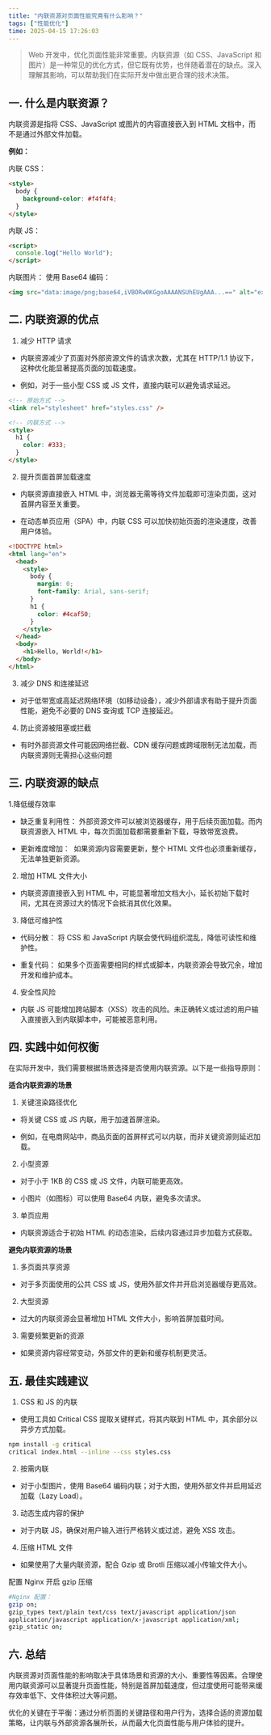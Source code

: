 ```yaml
---
title: "内联资源对页面性能究竟有什么影响？"
tags: ["性能优化"]
time: 2025-04-15 17:26:03
---
```


> Web 开发中，优化页面性能非常重要。内联资源（如 CSS、JavaScript 和图片）是一种常见的优化方式，但它既有优势，也伴随着潜在的缺点。深入理解其影响，可以帮助我们在实际开发中做出更合理的技术决策。

## 一. 什么是内联资源？

内联资源是指将 CSS、JavaScript 或图片的内容直接嵌入到 HTML 文档中，而不是通过外部文件加载。

**例如：**

内联 CSS：

```html
<style>
  body {
    background-color: #f4f4f4;
  }
</style>
```

内联 JS：

```html
<script>
  console.log("Hello World");
</script>
```

内联图片： 使用 Base64 编码：

```html
<img src="data:image/png;base64,iVBORw0KGgoAAAANSUhEUgAAA...==" alt="example" />
```

## 二. 内联资源的优点

1. 减少 HTTP 请求

- 内联资源减少了页面对外部资源文件的请求次数，尤其在 HTTP/1.1 协议下，这种优化能显著提高页面的加载速度。

- 例如，对于一些小型 CSS 或 JS 文件，直接内联可以避免请求延迟。

```html
<!-- 原始方式 -->
<link rel="stylesheet" href="styles.css" />

<!-- 内联方式 -->
<style>
  h1 {
    color: #333;
  }
</style>
```

2. 提升页面首屏加载速度

- 内联资源直接嵌入 HTML 中，浏览器无需等待文件加载即可渲染页面，这对首屏内容至关重要。

- 在动态单页应用（SPA）中，内联 CSS 可以加快初始页面的渲染速度，改善用户体验。

```html
<!DOCTYPE html>
<html lang="en">
  <head>
    <style>
      body {
        margin: 0;
        font-family: Arial, sans-serif;
      }
      h1 {
        color: #4caf50;
      }
    </style>
  </head>
  <body>
    <h1>Hello, World!</h1>
  </body>
</html>
```

3. 减少 DNS 和连接延迟

- 对于低带宽或高延迟网络环境（如移动设备），减少外部请求有助于提升页面性能，避免不必要的 DNS 查询或 TCP 连接延迟。

4. 防止资源被阻塞或拦截

- 有时外部资源文件可能因网络拦截、CDN 缓存问题或跨域限制无法加载，而内联资源则无需担心这些问题

## 三. 内联资源的缺点

1.降低缓存效率

- 缺乏重复利用性： 外部资源文件可以被浏览器缓存，用于后续页面加载。而内联资源嵌入 HTML 中，每次页面加载都需要重新下载，导致带宽浪费。

- 更新难度增加：  如果资源内容需要更新，整个 HTML 文件也必须重新缓存，无法单独更新资源。

2. 增加 HTML 文件大小

- 内联资源直接嵌入到 HTML 中，可能显著增加文档大小，延长初始下载时间，尤其在资源过大的情况下会抵消其优化效果。

3. 降低可维护性

- 代码分散： 将 CSS 和 JavaScript 内联会使代码组织混乱，降低可读性和维护性。

- 重复代码： 如果多个页面需要相同的样式或脚本，内联资源会导致冗余，增加开发和维护成本。

4. 安全性风险

- 内联 JS 可能增加跨站脚本（XSS）攻击的风险。未正确转义或过滤的用户输入直接嵌入到内联脚本中，可能被恶意利用。

## 四. 实践中如何权衡

在实际开发中，我们需要根据场景选择是否使用内联资源。以下是一些指导原则：

**适合内联资源的场景**

1. 关键渲染路径优化

- 将关键 CSS 或 JS 内联，用于加速首屏渲染。

- 例如，在电商网站中，商品页面的首屏样式可以内联，而非关键资源则延迟加载。

2. 小型资源

- 对于小于 1KB 的 CSS 或 JS 文件，内联可能更高效。

- 小图片（如图标）可以使用 Base64 内联，避免多次请求。

3. 单页应用

- 内联资源适合于初始 HTML 的动态渲染，后续内容通过异步加载方式获取。

**避免内联资源的场景**

1. 多页面共享资源

- 对于多页面使用的公共 CSS 或 JS，使用外部文件并开启浏览器缓存更高效。

2. 大型资源

- 过大的内联资源会显著增加 HTML 文件大小，影响首屏加载时间。

3. 需要频繁更新的资源

- 如果资源内容经常变动，外部文件的更新和缓存机制更灵活。

## 五. 最佳实践建议

1. CSS 和 JS 的内联

- 使用工具如 Critical CSS 提取关键样式，将其内联到 HTML 中，其余部分以异步方式加载。

```bash
npm install -g critical
critical index.html --inline --css styles.css
```

2.  按需内联

- 对于小型图片，使用 Base64 编码内联；对于大图，使用外部文件并启用延迟加载（Lazy Load）。

3.  动态生成内容的保护

- 对于内联 JS，确保对用户输入进行严格转义或过滤，避免 XSS 攻击。

4.  压缩 HTML 文件

- 如果使用了大量内联资源，配合 Gzip 或 Brotli 压缩以减小传输文件大小。

配置 Nginx 开启 gzip 压缩

```bash
#Nginx 配置：
gzip on;
gzip_types text/plain text/css text/javascript application/json
application/javascript application/x-javascript application/xml;
gzip_static on;
```

## 六. 总结

内联资源对页面性能的影响取决于具体场景和资源的大小、重要性等因素。合理使用内联资源可以显著提升页面性能，特别是首屏加载速度，但过度使用可能带来缓存效率低下、文件体积过大等问题。

优化的关键在于平衡：通过分析页面的关键路径和用户行为，选择合适的资源加载策略，让内联与外部资源各展所长，从而最大化页面性能与用户体验的提升。
